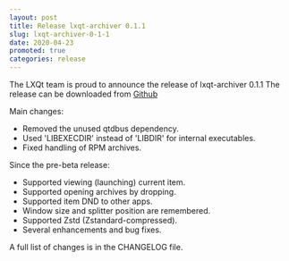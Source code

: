 ```yaml
---
layout: post
title: Release lxqt-archiver 0.1.1
slug: lxqt-archiver-0-1-1
date: 2020-04-23
promoted: true
categories: release
---
```

The LXQt team is proud to announce the release of lxqt-archiver 0.1.1
The release can be downloaded from [Github](https://github.com/lxqt/lxqt-archiver/releases)

Main changes:

 * Removed the unused qtdbus dependency.
 * Used 'LIBEXECDIR' instead of 'LIBDIR' for internal executables.
 * Fixed handling of RPM archives.

Since the pre-beta release:

 * Supported viewing (launching) current item.
 * Supported opening archives by dropping.
 * Supported item DND to other apps.
 * Window size and splitter position are remembered.
 * Supported Zstd (Zstandard-compressed).
 * Several enhancements and bug fixes.
 
A full list of changes is in the CHANGELOG file.
